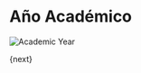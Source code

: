 # Año Académico

<img class="screenshot" alt="Academic Year" src="/docs/assets/img/education/setup/academic-year.png">

{next}
